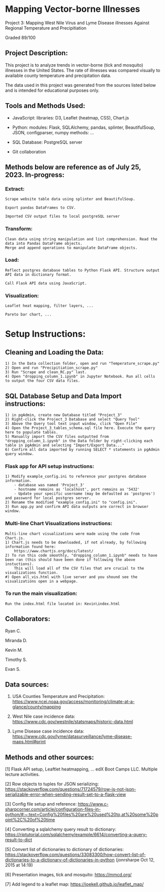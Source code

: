 # Mapping Vector-borne Illnesses
Project 3: Mapping West Nile Virus and Lyme Disease illnesses Against Regional Temperature and Precipitiation

Graded 89/100


## Project Description:
This project is to analyze trends in vector-borne (tick and mosquito) illnesses in the United States. The rate of illnesses was compared visually to available county temperature and precipitation data.


The data used in this project was generated from the sources listed below and is intended for educational purposes only.


## Tools and Methods Used:

- JavaScript:
	libraries: D3, Leaflet (heatmap, CSS), Chart.js

- Python:
	modules: Flask, SQLAlchemy, pandas, splinter, BeautifulSoup, JSON, configparser, numpy
	methods: ...

- SQL Database: 
	PostgreSQL server

- Git collaboration


## Methods below are reference as of July 25, 2023. In-progress:
### Extract:
	Scrape website table data using splinter and BeautifulSoup.

	Export pandas DataFrames to CSV. 

	Imported CSV output files to local postgreSQL server


### Transform:
	Clean data using string manipulation and list comprehension. Read the data into Pandas DataFrame objects.
	Merge and append operations to manipulate DataFrame objects.


### Load:
	Reflect postgres database tables to Python Flask API. Structure output API data in dictionary format.

	Call Flask API data using JavaScript.


### Visualization:
	Leaflet heat mapping, filter layers, ...

	Pareto bar chart, ...

# Setup Instructions:

## Cleaning and Loading the Data:
```
1) In the Data collection folder, open and run "Temperature_scrape.py"
2) Open and run "Precipitiation_scrape.py"
3) Run "Scrape and clean_RC.py" last.
4) Open "dropping_column_1.ipynb" in Jupyter Notebook. Run all cells to output the four CSV data files.

```


## SQL Database Setup and Data Import instructions:
```
1) in pgAdmin, create new Database titled "Project_3"
2) Right-click the Project_3 Database and select "Query Tool"
3) Above the Query tool text input window, click "Open File"
4) Open the Project_3_tables_schema.sql file here. Execute the query here to populate tables.
5) Manually import the CSV files outputted from "dropping_column_1.ipynb" in the Data folder by right-clicking each table in pgAdmin and selecting "Import/Export Data..."
6) Confirm all data imported by running SELECT * statements in pgAdmin query window.
```


### Flask app for API setup instructions:
```
1) Modify example_config.ini to reference your postgres database information.
	- database was named 'Project_3'
	- hostname remains as 'localhost', port remains as '5432'
	- Update your specific username (may be defaulted as 'postgres') and password for local postgres server.
2) Rename the modified "example_config.ini" to "config.ini".
3) Run app.py and confirm API data outputs are correct in browser window.
```
### Multi-line Chart Visualizations instructions:
```
Multi-line chart visualizations were made using the code from Chart.js. 
1) Chart.js needs to be downloaded, if not already, by following information found here: 
    https://www.chartjs.org/docs/latest/
2) To run this code smoothly, "dropping_column_1.ipynb" needs to have been ran (this should have been done if following the above instuctions). 
    This will load all of the CSV files that are crucial to the visualizations function. 
#) Open all_vis.html with live server and you shound see the visualizations open in a webpage.
```

### To run the main visualization:
	Run the index.html file located in: Kevin\index.html



## Collaborators:
Ryan C.

Miranda D.

Kevin M.

Timothy S.

Evan S.



## Data sources:
1) USA Counties Temperature and Precipitation:
	https://www.ncei.noaa.gov/access/monitoring/climate-at-a-glance/county/mapping

2) West Nile case incidence data:
	https://www.cdc.gov/westnile/statsmaps/historic-data.html

3) Lyme Disease case incidence data:
	https://www.cdc.gov/lyme/datasurveillance/lyme-disease-maps.html#print




## Methods and other sources:
[1] Flask API setup, Leaftlet heatmapping, ...
	edX Boot Camps LLC. Multiple lecture activities.

[2] Row objects to tuples for JSON serializing:
	https://stackoverflow.com/questions/71724579/row-is-not-json-serializable-error-when-sending-result-set-to-a-flask-view

[3] Config file setup and reference:
	https://www.c-sharpcorner.com/article/configuration-files-in-python/#:~:text=Config%20files%20are%20used%20to,at%20some%20point%2C%20of%20time

[4] Converting a sqlalchemy query result to dictionary:
	https://riptutorial.com/sqlalchemy/example/6614/converting-a-query-result-to-dict

[5] Convert list of dictionaries to dictionary of dictionaries:
	https://stackoverflow.com/questions/33083300/how-convert-list-of-dictionaries-to-a-dictionary-of-dictionaries-in-python (jonrsharpe Oct 12, 2015 at 14:19)

[6] Presentation images, tick and mosquito:
	https://mmcd.org/

[7] Add legend to a leaflet map:
	https://joekell.github.io/leaflet_map/
